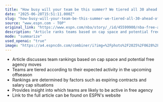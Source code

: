 ```yaml
---
title: "How busy will your team be this summer? We tiered all 30 ahead of free agency"
date: "2025-06-28T15:51:11.000Z"
slug: "how-busy-will-your-team-be-this-summer-we-tiered-all-30-ahead-of-free-agency"
source: "www.espn.com - TOP"
original_link: "https://www.espn.com/nba/story/_/id/45599900/nba-free-agency-2025-cap-space-best-fits-all-30-teams"
description: "Article ranks teams based on cap space and potential free agency moves, providing insight into expected offseason activity."
mode: "summarize"
used_openai: "true"
image: "https://a4.espncdn.com/combiner/i?img=%2Fphoto%2F2025%2F0628%2Fr1512186_1296x729_16%2D9.jpg"
---
```


- Article discusses team rankings based on cap space and potential free agency moves
- Teams are tiered according to their expected activity in the upcoming offseason
- Rankings are determined by factors such as expiring contracts and salary cap situations
- Provides insight into which teams are likely to be active in free agency
- Link to the full article can be found on ESPN's website